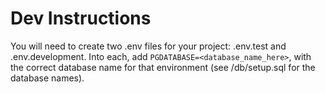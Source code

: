 # Dev Instructions

You will need to create two .env files for your project: .env.test and .env.development. Into each, add `PGDATABASE=<database_name_here>`, with the correct database name for that environment (see /db/setup.sql for the database names).
